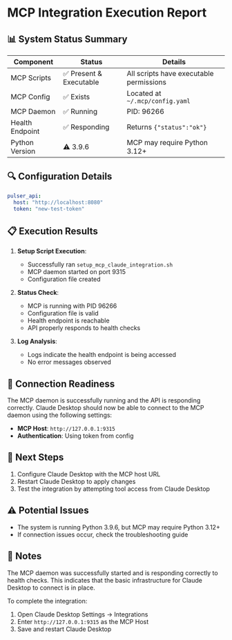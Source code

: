 # MCP Integration Execution Report

## 📊 System Status Summary

| Component | Status | Details |
|-----------|--------|---------|
| MCP Scripts | ✅ Present & Executable | All scripts have executable permissions |
| MCP Config | ✅ Exists | Located at `~/.mcp/config.yaml` |
| MCP Daemon | ✅ Running | PID: 96266 |
| Health Endpoint | ✅ Responding | Returns `{"status":"ok"}` |
| Python Version | ⚠️ 3.9.6 | MCP may require Python 3.12+ |

## 🔍 Configuration Details

```yaml
pulser_api:
  host: "http://localhost:8080"
  token: "new-test-token"
```

## 📋 Execution Results

1. **Setup Script Execution**:
   - Successfully ran `setup_mcp_claude_integration.sh`
   - MCP daemon started on port 9315
   - Configuration file created

2. **Status Check**:
   - MCP is running with PID 96266
   - Configuration file is valid
   - Health endpoint is reachable
   - API properly responds to health checks

3. **Log Analysis**:
   - Logs indicate the health endpoint is being accessed
   - No error messages observed

## 🚦 Connection Readiness

The MCP daemon is successfully running and the API is responding correctly. Claude Desktop should now be able to connect to the MCP daemon using the following settings:

- **MCP Host**: `http://127.0.0.1:9315` 
- **Authentication**: Using token from config

## 🔄 Next Steps

1. Configure Claude Desktop with the MCP host URL
2. Restart Claude Desktop to apply changes
3. Test the integration by attempting tool access from Claude Desktop

## ⚠️ Potential Issues

- The system is running Python 3.9.6, but MCP may require Python 3.12+
- If connection issues occur, check the troubleshooting guide

## 📝 Notes

The MCP daemon was successfully started and is responding correctly to health checks. This indicates that the basic infrastructure for Claude Desktop to connect is in place.

To complete the integration:
1. Open Claude Desktop Settings → Integrations
2. Enter `http://127.0.0.1:9315` as the MCP Host
3. Save and restart Claude Desktop